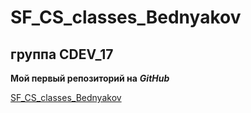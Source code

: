 # SF_CS_classes_Bednyakov
## группа CDEV_17
**Мой первый репозиторий на** ***GitHub***

[SF_CS_classes_Bednyakov](https://github.com/Truemorrel/SF_CS_classes_Bednyakov.git)
